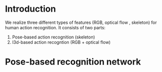 # Introduction
We realize three different types of features (RGB, optical flow , skeleton) for human action recognition. It consists of two parts:
1. Pose-based action recognition (skeleton)
2. I3d-based action recogntion (RGB + optical flow) 

# Pose-based recognition network
